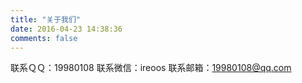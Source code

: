 ```yaml
---
title: "关于我们"
date: 2016-04-23 14:38:36
comments: false
---
```

联系ＱＱ：19980108
联系微信：ireoos
联系邮箱：19980108@qq.com
